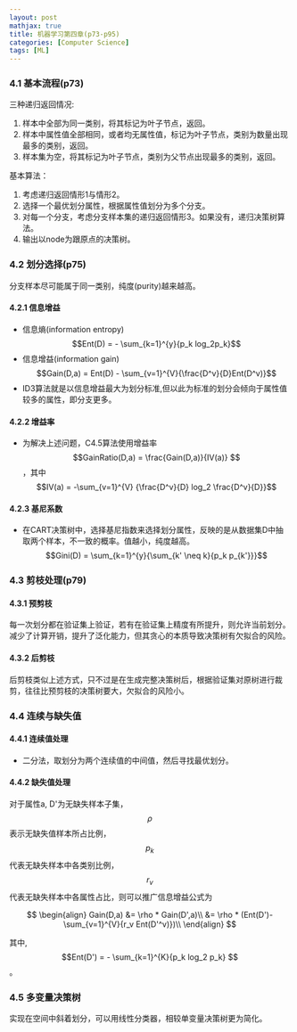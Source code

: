 ```yaml
---
layout: post
mathjax: true
title: 机器学习第四章(p73-p95)
categories: [Computer Science]
tags: [ML]
---
```


### 4.1 基本流程(p73)
三种递归返回情况:

1. 样本中全部为同一类别，将其标记为叶子节点，返回。
2. 样本中属性值全部相同，或者均无属性值，标记为叶子节点，类别为数量出现最多的类别，返回。
3. 样本集为空，将其标记为叶子节点，类别为父节点出现最多的类别，返回。

基本算法：
1. 考虑递归返回情形1与情形2。
2. 选择一个最优划分属性，根据属性值划分为多个分支。
3. 对每一个分支，考虑分支样本集的递归返回情形3。如果没有，递归决策树算法。
4. 输出以node为跟原点的决策树。

### 4.2 划分选择(p75)
分支样本尽可能属于同一类别，纯度(purity)越来越高。
#### 4.2.1 信息增益
* 信息熵(information entropy) $$Ent(D) = - \sum_{k=1}^{y}{p_k log_2p_k}$$
* 信息增益(information gain) $$Gain(D,a) = Ent(D) - \sum_{v=1}^{V}{\frac{D^v}{D}Ent(D^v)}$$
* ID3算法就是以信息增益最大为划分标准,但以此为标准的划分会倾向于属性值较多的属性，即分支更多。

#### 4.2.2 增益率
* 为解决上述问题，C4.5算法使用增益率 $$GainRatio(D,a) = \frac{Gain(D,a)}{IV(a)} $$，其中$$IV(a) = -\sum_{v=1}^{V} {\frac{D^v}{D} log_2 \frac{D^v}{D}}$$

#### 4.2.3 基尼系数
* 在CART决策树中，选择基尼指数来选择划分属性，反映的是从数据集D中抽取两个样本，不一致的概率。值越小，纯度越高。$$Gini(D) = \sum_{k=1}^{y}{\sum_{k' \neq k}{p_k p_{k'}}}$$

### 4.3 剪枝处理(p79)

#### 4.3.1 预剪枝
每一次划分都在验证集上验证，若有在验证集上精度有所提升，则允许当前划分。减少了计算开销，提升了泛化能力，但其贪心的本质导致决策树有欠拟合的风险。

#### 4.3.2 后剪枝
后剪枝类似上述方式，只不过是在生成完整决策树后，根据验证集对原树进行裁剪，往往比预剪枝的决策树要大，欠拟合的风险小。

### 4.4 连续与缺失值

#### 4.4.1 连续值处理
* 二分法，取划分为两个连续值的中间值，然后寻找最优划分。

#### 4.4.2 缺失值处理
对于属性a, D'为无缺失样本子集，$$\rho$$ 表示无缺失值样本所占比例，$$p_k$$代表无缺失样本中各类别比例，$$r_v$$代表无缺失样本中各属性占比，则可以推广信息增益公式为

$$ 
\begin{align}
Gain(D,a) &= \rho * Gain(D',a)\\
		  &= \rho * (Ent(D')-\sum_{v=1}^{V}{r_v Ent(D'^v)})\\
\end{align}
$$

其中,$$Ent(D') = - \sum_{k=1}^{K}{p_k log_2 p_k} $$。

### 4.5 多变量决策树
实现在空间中斜着划分，可以用线性分类器，相较单变量决策树更为简化。
